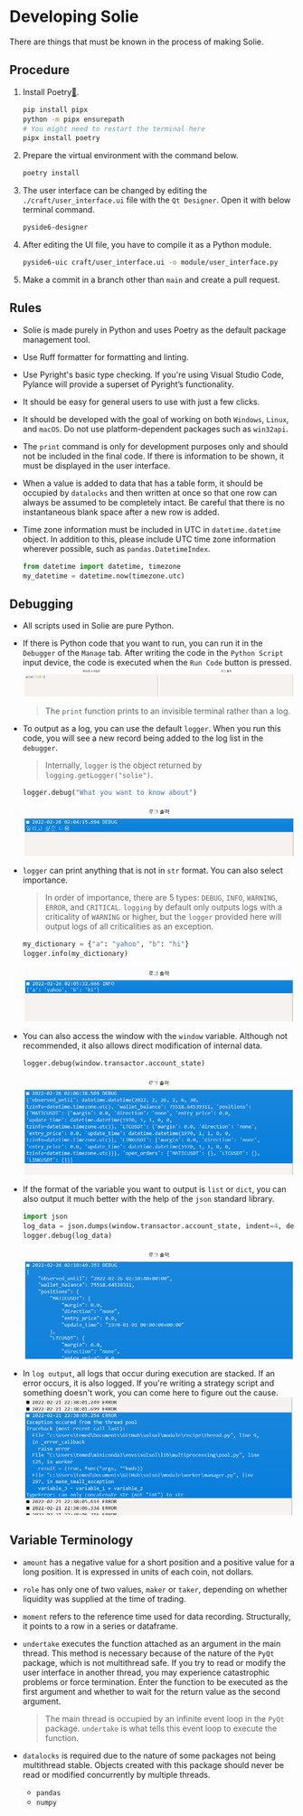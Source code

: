 # Developing Solie

There are things that must be known in the process of making Solie.

## Procedure

1. Install Poetry[🔗](https://python-poetry.org/).

   ```bash
   pip install pipx
   python -m pipx ensurepath
   # You might need to restart the terminal here
   pipx install poetry
   ```

2. Prepare the virtual environment with the command below.

   ```bash
   poetry install
   ```

3. The user interface can be changed by editing the `./craft/user_interface.ui` file with the `Qt Designer`. Open it with below terminal command.

   ```bash
   pyside6-designer
   ```

4. After editing the UI file, you have to compile it as a Python module.

   ```bash
   pyside6-uic craft/user_interface.ui -o module/user_interface.py
   ```

5. Make a commit in a branch other than `main` and create a pull request.

## Rules

- Solie is made purely in Python and uses Poetry as the default package management tool.
- Use Ruff formatter for formatting and linting.
- Use Pyright's basic type checking. If you're using Visual Studio Code, Pylance will provide a superset of Pyright’s functionality.
- It should be easy for general users to use with just a few clicks.
- It should be developed with the goal of working on both `Windows`, `Linux`, and `macOS`. Do not use platform-dependent packages such as `win32api`.
- The `print` command is only for development purposes only and should not be included in the final code. If there is information to be shown, it must be displayed in the user interface.
- When a value is added to data that has a table form, it should be occupied by `datalocks` and then written at once so that one row can always be assumed to be completely intact. Be careful that there is no instantaneous blank space after a new row is added.
- Time zone information must be included in UTC in `datetime.datetime` object. In addition to this, please include UTC time zone information wherever possible, such as `pandas.DatetimeIndex`.

  ```python
  from datetime import datetime, timezone
  my_datetime = datetime.now(timezone.utc)
  ```

## Debugging

- All scripts used in Solie are pure Python.

- If there is Python code that you want to run, you can run it in the `Debugger` of the `Manage` tab. After writing the code in the `Python Script` input device, the code is executed when the `Run Code` button is pressed.
  ![](assets/example_005.png)

  > The `print` function prints to an invisible terminal rather than a log.

- To output as a log, you can use the default `logger`. When you run this code, you will see a new record being added to the log list in the `debugger`.

  > Internally, `logger` is the object returned by `logging.getLogger("solie")`.

  ```python
  logger.debug("What you want to know about")
  ```

  ![](assets/example_031.png)

- `logger` can print anything that is not in `str` format. You can also select importance.

  > In order of importance, there are 5 types: `DEBUG`, `INFO`, `WARNING`, `ERROR`, and `CRITICAL`. `logging` by default only outputs logs with a criticality of `WARNING` or higher, but the `logger` provided here will output logs of all criticalities as an exception.

  ```python
  my_dictionary = {"a": "yahoo", "b": "hi"}
  logger.info(my_dictionary)
  ```

  ![](assets/example_032.png)

- You can also access the window with the `window` variable. Although not recommended, it also allows direct modification of internal data.

  ```python
  logger.debug(window.transactor.account_state)
  ```

  ![](assets/example_033.png)

- If the format of the variable you want to output is `list` or `dict`, you can also output it much better with the help of the `json` standard library.

  ```python
  import json
  log_data = json.dumps(window.transactor.account_state, indent=4, default=str)
  logger.debug(log_data)
  ```

  ![](assets/example_034.png)

- In `log output`, all logs that occur during execution are stacked. If an error occurs, it is also logged. If you're writing a strategy script and something doesn't work, you can come here to figure out the cause.
  ![](assets/example_006.png)

## Variable Terminology

- `amount` has a negative value for a short position and a positive value for a long position. It is expressed in units of each coin, not dollars.
- `role` has only one of two values, `maker` or `taker`, depending on whether liquidity was supplied at the time of trading.
- `moment` refers to the reference time used for data recording. Structurally, it points to a row in a series or dataframe.
- `undertake` executes the function attached as an argument in the main thread. This method is necessary because of the nature of the `PyQt` package, which is not multithread safe. If you try to read or modify the user interface in another thread, you may experience catastrophic problems or force termination. Enter the function to be executed as the first argument and whether to wait for the return value as the second argument.

  > The main thread is occupied by an infinite event loop in the `PyQt` package. `undertake` is what tells this event loop to execute the function.

- `datalocks` is required due to the nature of some packages not being multithread stable. Objects created with this package should never be read or modified concurrently by multiple threads.
  - `pandas`
  - `numpy`
